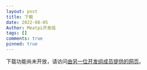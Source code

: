 ```yaml
---
layout: post
title: 下载
date: 2022-08-05
Author: Meatpi开发组
tags: []
comments: true
pinned: true
---
```

下载功能尚未开放，请访问[由另一位开发组成员提供的网页](https://g9mee.csb.app)。
